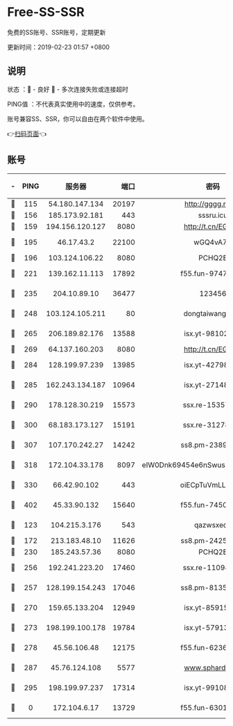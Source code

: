 # Free-SS-SSR

免费的SS账号、SSR账号，定期更新

更新时间：2019-02-23 01:57 +0800

## 说明

状态     ：🙂 - 良好 🙁 - 多次连接失败或连接超时

PING值   ：不代表真实使用中的速度，仅供参考。

账号兼容SS、SSR，你可以自由在两个软件中使用。

👉[扫码页面](https://liesauer.github.io/free-ss-ssr.github.io/)👈

## 账号

|-|PING|服务器|端口|密码|加密方式|区域|
|:----:|:----:|:-----:|-----:|:----:|:----:|:----:|
|🙂|115|54.180.147.134|20197|http://gggg.rocks|chacha20|KR|
|🙂|156|185.173.92.181|443|sssru.icu|rc4-md5|RU|
|🙂|159|194.156.120.127|8080|http://t.cn/EGJIyrl|rc4-md5|RU|
|🙂|195|46.17.43.2|22100|wGQ4vA7D|aes-256-gcm|RU|
|🙂|196|103.124.106.22|8080|PCHQ2E|rc4-md5|US|
|🙂|221|139.162.11.113|17892|f55.fun-97471497|aes-256-cfb|SG|
|🙂|235|204.10.89.10|36477|123456|aes-256-cfb|US|
|🙂|248|103.124.105.211|80|dongtaiwang.com|aes-256-cfb|US|
|🙂|265|206.189.82.176|13588|isx.yt-98102913|aes-256-cfb|SG|
|🙂|269|64.137.160.203|8080|http://t.cn/EGJIyrl|rc4-md5|CA|
|🙂|284|128.199.97.239|13985|isx.yt-42798024|aes-256-cfb|SG|
|🙂|285|162.243.134.187|10964|isx.yt-27148037|aes-256-cfb|US|
|🙂|290|178.128.30.219|15573|ssx.re-15357088|aes-256-cfb|SG|
|🙂|300|68.183.173.127|15191|ssx.re-31278035|aes-256-cfb|US|
|🙂|307|107.170.242.27|14242|ss8.pm-23899495|aes-256-cfb|US|
|🙂|318|172.104.33.178|8097|eIW0Dnk69454e6nSwuspv9DmS201tQ0D|aes-256-cfb|SG|
|🙂|330|66.42.90.102|443|oiECpTuVmLLxk4Ts|aes-256-cfb|US|
|🙂|402|45.33.90.132|15640|f55.fun-74501505|aes-256-cfb|US|
|🙂|123|104.215.3.176|543|qazwsxedc|aes-256-gcm|JP|
|🙂|172|213.183.48.10|11626|ss8.pm-24251801|rc4-md5|RU|
|🙂|230|185.243.57.36|8080|PCHQ2E|rc4-md5|US|
|🙂|256|192.241.223.20|17460|ssx.re-11098249|aes-256-cfb|US|
|🙂|257|128.199.154.243|17046|ss8.pm-81354782|aes-256-cfb|SG|
|🙂|270|159.65.133.204|12949|isx.yt-85915065|aes-256-cfb|SG|
|🙂|273|198.199.100.178|19784|isx.yt-57913223|aes-256-cfb|US|
|🙂|278|45.56.106.48|12175|f55.fun-62365029|aes-256-cfb|US|
|🙂|287|45.76.124.108|5577|www.sphard.com|aes-256-cfb|AU|
|🙁|295|198.199.97.237|17314|isx.yt-99108938|aes-256-cfb|US|
|🙁|0|172.104.6.17|13729|f55.fun-63016216|aes-256-cfb|US|
